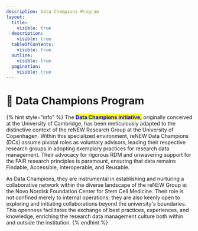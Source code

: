 ```yaml
---
description: Data Champions Program
layout:
  title:
    visible: true
  description:
    visible: true
  tableOfContents:
    visible: true
  outline:
    visible: true
  pagination:
    visible: true
---
```


# 🔵 Data Champions Program

{% hint style="info" %}
The <mark style="color:blue;">**Data Champions initiative,**</mark> originally conceived at the University of Cambridge, has been meticulously adapted to the distinctive context of the reNEW Research Group at the University of Copenhagen. Within this specialized environment, reNEW Data Champions (DCs) assume pivotal roles as voluntary advisors, leading their respective research groups in adopting exemplary practices for research data management. Their advocacy for rigorous RDM and unwavering support for the FAIR research principles is paramount, ensuring that data remains Findable, Accessible, Interoperable, and Reusable.

As Data Champions, they are instrumental in establishing and nurturing a collaborative network within the diverse landscape of the reNEW Group at the Novo Nordisk Foundation Center for Stem Cell Medicine. Their role is not confined merely to internal operations; they are also keenly open to exploring and initiating collaborations beyond the university's boundaries. This openness facilitates the exchange of best practices, experiences, and knowledge, enriching the research data management culture both within and outside the institution.
{% endhint %}

